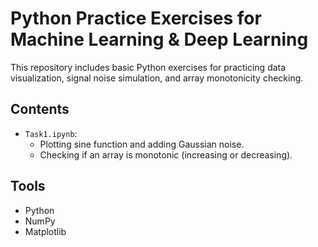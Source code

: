 # Python Practice Exercises for Machine Learning & Deep Learning

This repository includes basic Python exercises for practicing data visualization, signal noise simulation, and array monotonicity checking.

## Contents

- `Task1.ipynb`: 
  - Plotting sine function and adding Gaussian noise.
  - Checking if an array is monotonic (increasing or decreasing).

## Tools
- Python
- NumPy
- Matplotlib
